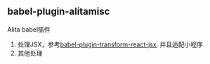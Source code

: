 ## babel-plugin-alitamisc
Alita babel插件

1. 处理JSX，参考[babel-plugin-transform-react-jsx](https://github.com/babel/babel/tree/master/packages/babel-plugin-transform-react-jsx), 并且适配小程序
2. 其他处理